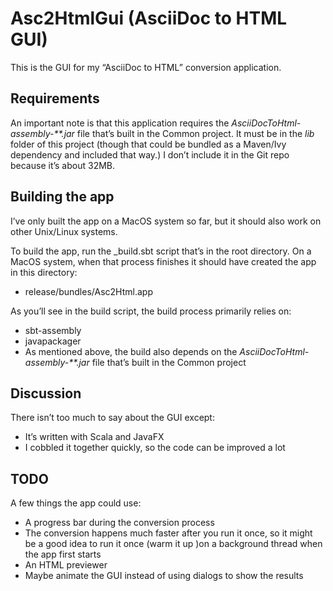 # Asc2HtmlGui (AsciiDoc to HTML GUI)

This is the GUI for my “AsciiDoc to HTML” conversion
application.


## Requirements

An important note is that this application requires the 
_AsciiDocToHtml-assembly-**.jar_ file that’s built in the 
Common project. It must be in the _lib_ folder of this 
project (though that could be bundled as a Maven/Ivy
dependency and included that way.) I don’t include it 
in the Git repo because it’s about 32MB.


## Building the app

I’ve only built the app on a MacOS system so far, but
it should also work on other Unix/Linux systems.

To build the app, run the _build.sbt script that’s in 
the root directory. On a MacOS system, when that process
finishes it should have created the app in this directory:

- release/bundles/Asc2Html.app

As you’ll see in the build script, the build process
primarily relies on:

- sbt-assembly
- javapackager
- As mentioned above, the build also depends on the
  _AsciiDocToHtml-assembly-**.jar_ file that’s built 
  in the Common project


## Discussion

There isn’t too much to say about the GUI except:

- It’s written with Scala and JavaFX
- I cobbled it together quickly, so the code can be
  improved a lot


## TODO

A few things the app could use:

- A progress bar during the conversion process
- The conversion happens much faster after you run
  it once, so it might be a good idea to run it 
  once (warm it up )on a background thread when 
  the app first starts
- An HTML previewer
- Maybe animate the GUI instead of using dialogs
  to show the results






